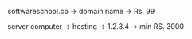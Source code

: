 


softwareschool.co -> domain name -> Rs. 99

server computer -> hosting -> 1.2.3.4 -> min RS. 3000 


















